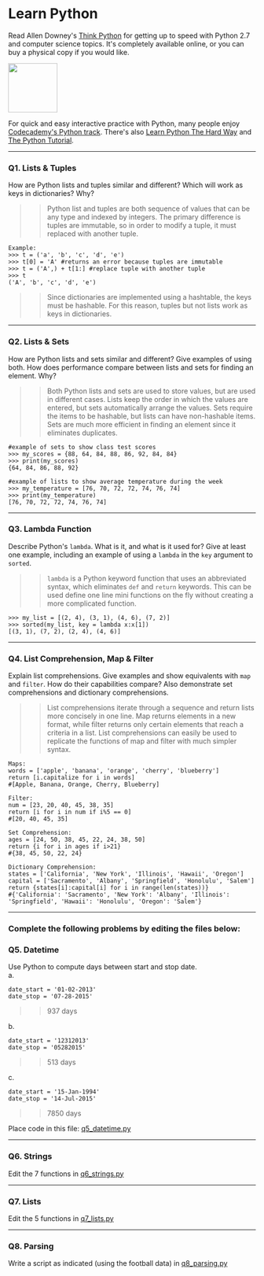# Learn Python

Read Allen Downey's [Think Python](http://www.greenteapress.com/thinkpython/) for getting up to speed with Python 2.7 and computer science topics. It's completely available online, or you can buy a physical copy if you would like.

<a href="http://www.greenteapress.com/thinkpython/"><img src="img/think_python.png" style="width: 100px;" target="_blank"></a>

For quick and easy interactive practice with Python, many people enjoy [Codecademy's Python track](http://www.codecademy.com/en/tracks/python). There's also [Learn Python The Hard Way](http://learnpythonthehardway.org/book/) and [The Python Tutorial](https://docs.python.org/2/tutorial/).

---

### Q1. Lists &amp; Tuples

How are Python lists and tuples similar and different? Which will work as keys in dictionaries? Why?

>> Python list and tuples are both sequence of values that can be any type and indexed by integers. The primary difference is tuples are immutable, so in order to modify a tuple, it must replaced with another tuple.
```
Example:
>>> t = ('a', 'b', 'c', 'd', 'e')
>>> t[0] = 'A' #returns an error because tuples are immutable
>>> t = ('A',) + t[1:] #replace tuple with another tuple
>>> t
('A', 'b', 'c', 'd', 'e')
```
>> Since dictionaries are implemented using a hashtable, the keys must be hashable. For this reason, tuples but not lists work as keys in 
dictionaries.

---

### Q2. Lists &amp; Sets

How are Python lists and sets similar and different? Give examples of using both. How does performance compare between lists and sets for finding an element. Why?

>> Both Python lists and sets are used to store values, but are used in different cases. Lists keep the order in which the values are entered, but sets automatically arrange the values. Sets require the items to be hashable, but lists can have non-hashable items. Sets are much more efficient in finding an element since it eliminates duplicates.
```
#example of sets to show class test scores
>>> my_scores = {88, 64, 84, 88, 86, 92, 84, 84}
>>> print(my_scores)
{64, 84, 86, 88, 92}

#example of lists to show average temperature during the week
>>> my_temperature = [76, 70, 72, 72, 74, 76, 74]
>>> print(my_temperature)
[76, 70, 72, 72, 74, 76, 74]
```

---

### Q3. Lambda Function

Describe Python's `lambda`. What is it, and what is it used for? Give at least one example, including an example of using a `lambda` in the `key` argument to `sorted`.

>> `lambda` is a Python keyword function that uses an abbreviated syntax, which eliminates `def` and `return` keywords. This can be used define one line mini functions on the fly without creating a more complicated function.

```
>>> my_list = [(2, 4), (3, 1), (4, 6), (7, 2)]
>>> sorted(my_list, key = lambda x:x[1])
[(3, 1), (7, 2), (2, 4), (4, 6)]
```

---

### Q4. List Comprehension, Map &amp; Filter

Explain list comprehensions. Give examples and show equivalents with `map` and `filter`. How do their capabilities compare? Also demonstrate set comprehensions and dictionary comprehensions.

>> List comprehensions iterate through a sequence and return lists more concisely in one line. Map returns elements in a new format, while filter returns only certain elements that reach a criteria in a list. List comprehensions can easily be used to replicate the functions of map and filter with much simpler syntax. 

```
Maps:
words = ['apple', 'banana', 'orange', 'cherry', 'blueberry']
return [i.capitalize for i in words]
#[Apple, Banana, Orange, Cherry, Blueberry]

Filter:
num = [23, 20, 40, 45, 38, 35]
return [i for i in num if i%5 == 0]
#[20, 40, 45, 35]

Set Comprehension:
ages = [24, 50, 38, 45, 22, 24, 38, 50]
return {i for i in ages if i>21}
#{38, 45, 50, 22, 24}

Dictionary Comprehension:
states = ['California', 'New York', 'Illinois', 'Hawaii', 'Oregon']
capital = ['Sacramento', 'Albany', 'Springfield', 'Honolulu', 'Salem']
return {states[i]:capital[i] for i in range(len(states))}
#{'California': 'Sacramento', 'New York': 'Albany', 'Illinois': 'Springfield', 'Hawaii': 'Honolulu', 'Oregon': 'Salem'}
```

---

### Complete the following problems by editing the files below:

### Q5. Datetime
Use Python to compute days between start and stop date.   
a.  

```
date_start = '01-02-2013'    
date_stop = '07-28-2015'
```

>> 937 days

b.  
```
date_start = '12312013'  
date_stop = '05282015'  
```

>> 513 days

c.  
```
date_start = '15-Jan-1994'      
date_stop = '14-Jul-2015'  
```

>> 7850 days

Place code in this file: [q5_datetime.py](python/q5_datetime.py)

---

### Q6. Strings
Edit the 7 functions in [q6_strings.py](python/q6_strings.py)

---

### Q7. Lists
Edit the 5 functions in [q7_lists.py](python/q7_lists.py)

---

### Q8. Parsing
Write a script as indicated (using the football data) in [q8_parsing.py](python/q8_parsing.py)
 



